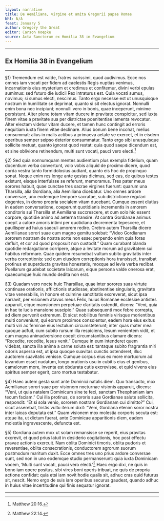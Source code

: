 ```yaml
---
layout: narrative
title: De Aemiliana, virgine et amita Gregorii papae Romae
bhl: N/A
feast: January 5
author: Gregory the Great
editor: Carson Koepke
source: Acta Sanctorum ex Homilia 38 in Evangelium
---
```


---

## Ex Homilia 38 in Evangelium

---

§1) Tremendum est valde, fratres carissimi, quod audivimus. Ecce nos omnes iam vocati per fidem ad caelestis Regis nuptias venimus, incarnationis eius mysterium et credimus et confitemur, divini verbi epulas sumimus: sed futuro die iudicii Rex intraturus est. Quia vocati sumus, novimus; si sumus electi, nescimus. Tanto ergo necesse est ut unusquisque nostrum in humilitate se deprimat, quanto si sit electus ignorat. Nonnulli enim bona nec incipiunt; nonnulli vero in bonis, quae inceperunt, minime persistunt. Alter plene totam vitam ducere in pravitate conspicitur, sed iuxta finem vitae a pravitate sua per districtae poenitentiae lamenta revocatur. Alter electam videtur vitam ducere, et tamen hunc contingit ad erroris nequitiam iuxta finem vitae declinare. Alius bonum bene incohat, melius consummat: alius in malis actibus a primaeva aetate se exercet, et in eisdem operibus semper seipso deterior consummatur. Tanto ergo sibi unusquisque sollicite metuat, quanto ignorat quod restat: quia quod saepe dicendum est, et sine oblivione retinendum, multi sunt vocati, pauci vero electi.[^1]

§2) Sed quia nonnumquam mentes audientium plus exempla fidelium, quam docentium verba convertunt, volo vobis aliquid de proximo dicere, quod corda vestra tanto formidolosius audiant, quanto eis hoc de propinquo sonat. Neque enim res longe ante gestas dicimus, sed eas, de quibus testes existunt, eisque interfuisse se referunt, memoramus. Tres pater meus sorores habuit, quae cunctae tres sacrae virgines fuerunt: quarum una Tharsilla, alia Gordiana, alia Aemiliana dicebatur. Uno omnes ardore conversae, uno eodemque tempore sacratae, sub districtione regulari degentes, in domo propria socialem vitam ducebant. Cumque essent diutius in eadem conversatione, coeperunt quotidianis incrementis in amorem conditoris sui Tharsilla et Aemiliana succrescere, et cum solo hic essent corpore, quotidie animo ad aeterna transire. At contra Gordianae animus coepit a calore amoris intimi per quotidiana decrementa tepescere, et paullisper ad huius saeculi amorem redire. Crebro autem Tharsilla dicere Aemilianae sorori suae cum magno gemitu solebat: “Video Gordianam sororem nostram de nostra sorte non esse: perpendo enim quia foras defluit, et cor ad quod proposuit non custodit.” Quam curabant blanda quotidie redargutione corripere, atque a levitate morum ad gravitatem sui habitus reformare. Quae quidem resumebat vultum subito gravitatis inter verba correptionis: sed cum eiusdem correptionis hora transisset, transibat protinus et superducta gravitas honestatis, moxque ad levia verba redibat. Puellarum gaudebat societate laicarum, eique persona valde onerosa erat, quaecumque huic mundo dedita non erat.

§3) Quadam vero nocte huic Tharsillae, quae inter sorores suas virtute continuae orationis, afflictionis studiosae, abstinentiae singularis, gravitate vitae venerabilis, in honore et culmine sanctitatis excreverat, sicut ipsa narravit, per visionem atavus meus Felix, huius Romanae ecclesiae antistes apparuit, eique mansionem perpetuae claritatis ostendit, dicens: “Veni, quia in hac te lucis mansione suscipio.” Quae subsequenti mox febre correpta, ad diem pervenit extremum. Et sicut nobilibus feminis virisque morientibus multi conveniunt, qui eorum proximos consolentur, eadem hora eius exitus multi viri ac feminae eius lectulum circumsteterunt; inter quas mater mea quoque adfuit, cum subito rursum illa respiciens, Iesum venientem vidit, et cum magna animadversione coepit circumstantibus clamare dicens: “Recedite, recedite, Iesus venit.” Cumque in eum intenderet quem videbat, sancta illa anima a carne soluta est: tantaque subito fragrantia miri odoris aspersa est, ut ipsa quoque suavitas cunctis ostenderet, illuc auctorem suavitatis venisse. Cumque corpus eius ex more mortuorum ad lavandum esset nudatum, longo orationis usu in cubitis eius et genibus, camelorum more, inventa est obdurata cutis excrevisse, et quid vivens eius spiritus semper egerit, caro mortua testabatur.

§4) Haec autem gesta sunt ante Dominici natalis diem. Quo transacto, mox Aemilianae sorori suae per visionem nocturnae visionis apparuit, dicens: “Veni, ut quia natalem Dominicum sine te feci, sanctam Theophaniam iam tecum faciam.” Cui illa protinus, de sororis suae Gordianae salute sollicita, respondit: “Et si sola venio, sororem nostram Gordianam cui dimitto?” Cui, sicut asserebat, tristis vultu iterum dixit: “Veni, Gordiana etenim soror nostra inter laicas deputata est.” Quam visionem mox molestia corporis secuta est: atque ita, ut dictum fuerat, ante Dominicae apparitionis diem, eadem molestia ingravescente, defuncta est.

§5) Gordiana autem mox ut solam remansisse se reperit, eius pravitas excrevit, et quod prius latuit in desiderio cogitationis, hoc post effectu pravae actionis exercuit. Nam oblita Dominici timoris, oblita pudoris et reverentiae, oblita consecrationis, conductorem agrorum suorum postmodum maritum duxit. Ecce omnes tres uno prius ardore conversae sunt, sed non in uno eodemque studio permanserunt: quia iuxta Dominicam vocem, ‘Multi sunt vocati, pauci vero electi.’[^2] Haec ergo dixi, ne quis in bono iam opere positus, sibi vires boni operis tribuat, ne quis de propria actione confidat: quia etsi iam novit hodie qualis sit, adhuc cras quid futurus sit, nescit. Nemo ergo de suis iam operibus securus gaudeat, quando adhuc in huius vitae incertitudine qui finis sequatur ignorat.

---

[^1]: Matthew 20:16.
[^2]: Matthew 22:14.
